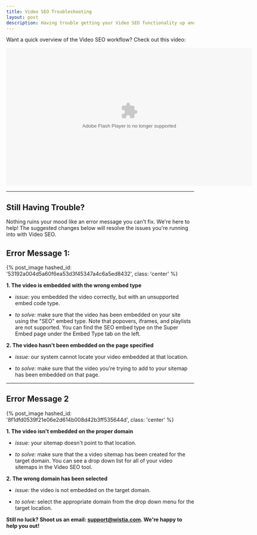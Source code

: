 ```yaml
---
title: Video SEO Troubleshooting
layout: post
description: Having trouble getting your Video SEO functionality up and running? Follow our simple troubleshooting guide to cure what ails you!
---
```


Want a quick overview of the Video SEO workflow? Check out this video:

<div id="the_video" class="video_embed">
<div id="wistia_38bcf1939d" class="wistia_embed" style="width:660px;height:371px;" data-video-width="660" data-video-height="371"><object id="wistia_38bcf1939d_seo" classid="clsid:D27CDB6E-AE6D-11cf-96B8-444553540000" style="display:block;height:371px;position:relative;width:660px;"><param name="movie" value="http://embed.wistia.com/flash/embed_player_v2.0.swf?2012-06-01"></param><param name="allowfullscreen" value="true"></param><param name="allowscriptaccess" value="always"></param><param name="bgcolor" value="#000000"></param><param name="wmode" value="opaque"></param><param name="flashvars" value="controlsVisibleOnLoad=true&customColor=4991C4&hdUrl%5Bheight%5D=720&hdUrl%5Btype%5D=hdflv&hdUrl%5Burl%5D=http%3A%2F%2Fembed.wistia.com%2Fdeliveries%2F627b601639c5d0410350b3179bc44530656a4633.bin&hdUrl%5Bwidth%5D=1280&mediaDuration=120.0&stillUrl=http%3A%2F%2Fembed.wistia.com%2Fdeliveries%2Fbb74d2c14c0cb97e71481a2afa205910c6c4aed8.jpg%3Fimage_crop_resized%3D660x371&unbufferedSeek=true&videoUrl=http%3A%2F%2Fembed.wistia.com%2Fdeliveries%2F8b99db5070ccaa006bfa668c21c8d1957f97a1a8.bin"></param><embed src="http://embed.wistia.com/flash/embed_player_v2.0.swf?2012-06-01" allowfullscreen="true" allowscriptaccess="always" bgcolor=#000000 flashvars="controlsVisibleOnLoad=true&customColor=4991C4&hdUrl%5Bheight%5D=720&hdUrl%5Btype%5D=hdflv&hdUrl%5Burl%5D=http%3A%2F%2Fembed.wistia.com%2Fdeliveries%2F627b601639c5d0410350b3179bc44530656a4633.bin&hdUrl%5Bwidth%5D=1280&mediaDuration=120.0&stillUrl=http%3A%2F%2Fembed.wistia.com%2Fdeliveries%2Fbb74d2c14c0cb97e71481a2afa205910c6c4aed8.jpg%3Fimage_crop_resized%3D660x371&unbufferedSeek=true&videoUrl=http%3A%2F%2Fembed.wistia.com%2Fdeliveries%2F8b99db5070ccaa006bfa668c21c8d1957f97a1a8.bin" name="wistia_38bcf1939d_html" style="display:block;height:100%;position:relative;width:100%;" type="application/x-shockwave-flash" wmode="opaque"></embed></object></div>
<script charset="ISO-8859-1" src="http://fast.wistia.net/static/concat/E-v1.js"></script>
<script>
wistiaEmbed = Wistia.embed("38bcf1939d", {
  version: "v1",
  videoWidth: 660,
  videoHeight: 371,
  controlsVisibleOnLoad: true,
  playerColor: "4991C4"
});
</script>
<script charset="ISO-8859-1" src="http://fast.wistia.net/embed/medias/38bcf1939d/metadata.js"></script>

<script>
var url = window.location.href.toString();
var playInterval;
if (url.indexOf('hf') != -1)
{
    playInterval = setInterval(autoPlay, 100);
}
function autoPlay()
{
    try{
    wistiaEmbed.play();
    clearInterval(playInterval);
    } catch (e) {}
}
</script>
</div>

---

## Still Having Trouble?

Nothing ruins your mood like an error message you can't fix. We're here to help! The suggested changes below will resolve the issues you're running into with Video SEO.

## Error Message 1:

{% post_image hashed_id: '53192a004d5a60f6ea53d3f45347a4c6a5ed8432', class: 'center' %}

**1. The video is embedded with the wrong embed type**

*  *issue:* you embedded the video correctly, but with an unsupported embed code type.

*  *to solve:* make sure that the video has been embedded on your site using the "SEO" embed type. Note that popovers, iframes, and playlists are not supported. You can find the SEO embed type on the Super Embed page under the Embed Type tab on the left. 

**2. The video hasn't been embedded on the page specified**

*  *issue:* our system cannot locate your video embedded at that location.

*  *to solve:* make sure that the video you're trying to add to your sitemap has been embedded on that page.

---

## Error Message 2

{% post_image hashed_id: '8f1dfd0539f21e06e2d614b008d42b3ff535644d', class: 'center' %}

**1. The video isn't embedded on the proper domain**

*  *issue:* your sitemap doesn't point to that location.

*  *to solve:* make sure that the a video sitemap has been created for the target domain. You can see a drop down list for all of your video sitemaps in the Video SEO tool.

**2. The wrong domain has been selected**

*  *issue:* the video is not embedded on the target domain.

*  *to solve:* select the appropriate domain from the drop down menu for the target location.

**Still no luck? Shoot us an email: <a href="mailto:support@wistia.com">support@wistia.com</a>. We're happy to help you out!**
